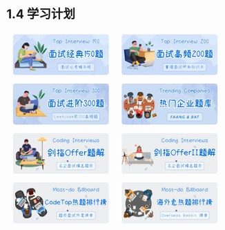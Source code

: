 # 1.4 学习计划

<div class="plan-box box1">
  <div class='img-box'>
    <a href="./top_150_list.html">
      <img class="plan" src="../../../../assets/image/plan-2.png" alt="top150"/>
    </a>
  </div>
  <div class='img-box'>
    <a href="./top_200_list.html">
      <img class="plan" src="../../../../assets/image/plan-1.png" alt="top200"/>
    </a>
  </div>
</div>
<div class="plan-box box2">
  <div class='img-box'>
    <a href="./top_300_list.html">
      <img class="plan" src="../../../../assets/image/plan-5.png" alt="top_300"/>
  </a>
    </div>
  <div class='img-box'>
    <a href="./company_list.html">
      <img class="plan" src="../../../../assets/image/plan-6.png" alt="company"/>
  </a>
    </div>
</div>
<div class="plan-box box3">
  <div class='img-box'>
    <a href="./offer_list.html">
      <img class="plan" src="../../../../assets/image/plan-7.png" alt="offer"/>
    </a>
  </div>
  <div class='img-box'>
    <a href="./offer2_list.html">
      <img class="plan" src="../../../../assets/image/plan-8.png" alt="offer2"/>
    </a>
  </div>
</div>
<div class="plan-box box4">
  <div class='img-box'>
    <a href="./codetop_list.html">
      <img class="plan" src="../../../../assets/image/plan-3.png" alt="codetop"/>
  </a>
    </div>
  <div class='img-box'>
    <a href="./rabbit_list.html">
      <img class="plan" src="../../../../assets/image/plan-4.png" alt="rabbit"/>
    </a>
  </div>
</div>

<style>
.plan-box {
    margin: 0;
    display: flex;
    align-items: center;
    justify-content: space-evenly;
}
.img-box {
    margin: 10px 15px;
    border-radius: 5px;
    overflow: hidden;
    aspect-ratio: 900/383;
}
.img-box:hover {
  box-shadow: 0 2px 12px #f0f1f2;
}
.plan {
    cursor: pointer;
    transition: all 0.6s;
    border-radius: 5px;
    overflow: hidden;
}
.plan:hover {
  transform: scale(1.05);
}
@media screen and (max-width: 900px) {
  .plan-box {
    margin: 0;
    display: block;
  }
  .img-box {
    margin: 15px 0;
    width: 100%;
  }
}
</style>
